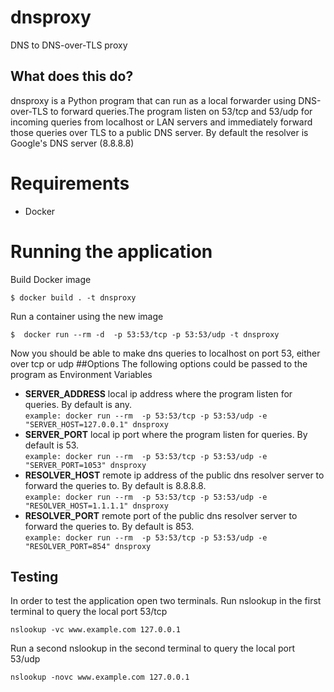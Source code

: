 # dnsproxy
DNS to DNS-over-TLS proxy
## What does this do?
dnsproxy is a Python program that can run as a local forwarder using DNS-over-TLS to forward queries.The program listen on 53/tcp and 53/udp for incoming queries from localhost or LAN servers and 
immediately forward those queries over TLS to a public DNS server. 
By default the resolver  is Google's DNS server (8.8.8.8)

# Requirements
- Docker
# Running the application
Build Docker image
```
$ docker build . -t dnsproxy
```
Run a container using the new image
```
$  docker run --rm -d  -p 53:53/tcp -p 53:53/udp -t dnsproxy
```
Now you should be able to make dns queries to localhost on port 53, either over tcp or udp
##Options
 The following options could be passed to the program as Environment Variables
+ **SERVER_ADDRESS** local ip address where the program listen for queries. By default is any.  
`example: docker run --rm  -p 53:53/tcp -p 53:53/udp -e "SERVER_HOST=127.0.0.1" dnsproxy`
+ **SERVER_PORT** local ip port where the program listen for queries. By default is 53.  
`example: docker run --rm  -p 53:53/tcp -p 53:53/udp -e "SERVER_PORT=1053" dnsproxy`
+ **RESOLVER_HOST** remote ip address of the public dns resolver server to forward the queries to. By default is 8.8.8.8.  
`example: docker run --rm  -p 53:53/tcp -p 53:53/udp -e "RESOLVER_HOST=1.1.1.1" dnsproxy`
+ **RESOLVER_PORT** remote port of the public dns resolver server to forward the queries to. By default is 853.  
`example: docker run --rm  -p 53:53/tcp -p 53:53/udp -e "RESOLVER_PORT=854" dnsproxy`

## Testing
In order to test the application open two terminals.
Run nslookup in the first terminal to query the local port 53/tcp
````
nslookup -vc www.example.com 127.0.0.1
````
Run a second nslookup in the second terminal to query the local port 53/udp
````
nslookup -novc www.example.com 127.0.0.1
````
